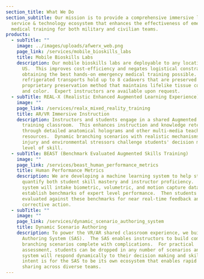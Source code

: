 ```yaml
---
section_title: What We Do
section_subtitle: Our mission is to provide a comprehensive immersive learning
  service & technology ecosystem that enhances the effectiveness of emergency
  medical training for both military and civilian teams.
products:
  - subTitle: ""
    image: ../images/uploads/afwerx_web.png
    page_link: /services/mobile_bioskills_labs
    title: Mobile Bioskills Labs
    description: Our mobile bioskills labs are deployable to any location in the
      US.  This improves cost-efficiency and negates logistical constraints for
      obtaining the best hands-on emergency medical training possible.  Our
      refrigerated transports hold up to 8 cadavers that are preserved through a
      proprietary preservation method that maintains lifelike tissue consistency
      and color.  Expert instructors are available upon request.
  - subTitle: REAL-X (Realistic Enhanced Augmented Learning Experience)
    image: ""
    page_link: /services/realx_mixed_reality_training
    title: AR/VR Immersive Instruction
    description: Instructors and students engage in a shared Augmented Reality
      training classroom.  This enhances instruction and knowledge retention
      through detailed anatomical holograms and other multi-media teaching
      resources.  Dynamic branching scenarios with realistic mechanisms of
      injury and environmental stressors challenge students' decision making and
      level of skill.
  - subTitle: BEAST (Benchmark Evaluated Augmented Skills Training)
    image: ""
    page_link: /services/beast_human_performance_metrics
    title: Human Performance Metrics
    description: We are developing a machine learning system to help standardize and
      quantify both student skill mastery and instructor proficiency.  The
      system will intake biometric, volumetric, and motion capture data to first
      establish benchmarks of expert level performance.  Then students can be
      evaluated against these benchmarks for near real-time feedback and
      corrective action.
  - subTitle: ""
    image: ""
    page_link: /services/dynamic_scenario_authoring_system
    title: Dynamic Scenario Authoring
    description: To power the VR/AR shared classroom experience, we built a Scenario
      Authoring System (SAS).  The SAS enables instructors to build complex
      branching scenarios complete with complications.  For practical
      assessment, students can be dropped in any number of scenarios and the
      system will respond dynamically to their decision making and skill.  Our
      intent is for the SAS to be its own ecosystem that enables rapid knowledge
      sharing across diverse teams.
---
```

